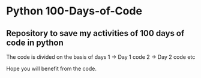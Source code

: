 # Python 100-Days-of-Code

## Repository to save my activities of 100 days of code in python

The code is divided on the basis of days 
1 -> Day 1 code
2 -> Day 2 code etc

Hope you will benefit from the code.

